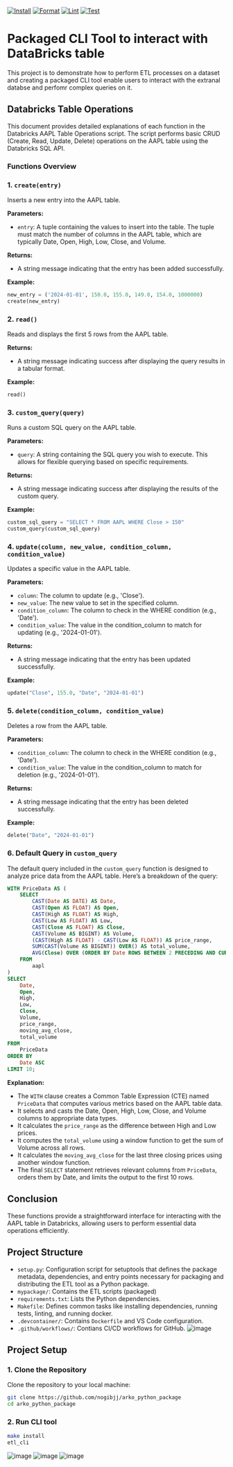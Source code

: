 [![Install](https://github.com/nogibjj/arko_complex_query/actions/workflows/install.yml/badge.svg)](https://github.com/nogibjj/arko_complex_query/actions/workflows/install.yml)
[![Format](https://github.com/nogibjj/arko_complex_query/actions/workflows/format.yml/badge.svg)](https://github.com/nogibjj/arko_complex_query/actions/workflows/format.yml)
[![Lint](https://github.com/nogibjj/arko_complex_query/actions/workflows/lint.yml/badge.svg)](https://github.com/nogibjj/arko_complex_query/actions/workflows/lint.yml)
[![Test](https://github.com/nogibjj/arko_complex_query/actions/workflows/test.yml/badge.svg)](https://github.com/nogibjj/arko_complex_query/actions/workflows/test.yml)

# Packaged CLI Tool to interact with DataBricks table 

This project is to demonstrate how to perform ETL processes on a dataset and creating a packaged CLI tool enable users to interact with the extranal databse and perfomr complex queries on it.


## Databricks Table Operations

This document provides detailed explanations of each function in the Databricks AAPL Table Operations script. The script performs basic CRUD (Create, Read, Update, Delete) operations on the AAPL table using the Databricks SQL API.

### Functions Overview

### 1. `create(entry)`

Inserts a new entry into the AAPL table.

**Parameters:**
- `entry`: A tuple containing the values to insert into the table. The tuple must match the number of columns in the AAPL table, which are typically Date, Open, High, Low, Close, and Volume.

**Returns:**
- A string message indicating that the entry has been added successfully.

**Example:**
```python
new_entry = ('2024-01-01', 150.0, 155.0, 149.0, 154.0, 1000000)
create(new_entry)
```

### 2. `read()`

Reads and displays the first 5 rows from the AAPL table.

**Returns:**
- A string message indicating success after displaying the query results in a tabular format.

**Example:**
```python
read()
```

### 3. `custom_query(query)`

Runs a custom SQL query on the AAPL table.

**Parameters:**
- `query`: A string containing the SQL query you wish to execute. This allows for flexible querying based on specific requirements.

**Returns:**
- A string message indicating success after displaying the results of the custom query.

**Example:**
```python
custom_sql_query = "SELECT * FROM AAPL WHERE Close > 150"
custom_query(custom_sql_query)
```

### 4. `update(column, new_value, condition_column, condition_value)`

Updates a specific value in the AAPL table.

**Parameters:**
- `column`: The column to update (e.g., 'Close').
- `new_value`: The new value to set in the specified column.
- `condition_column`: The column to check in the WHERE condition (e.g., 'Date').
- `condition_value`: The value in the condition_column to match for updating (e.g., '2024-01-01').

**Returns:**
- A string message indicating that the entry has been updated successfully.

**Example:**
```python
update("Close", 155.0, "Date", "2024-01-01")
```

### 5. `delete(condition_column, condition_value)`

Deletes a row from the AAPL table.

**Parameters:**
- `condition_column`: The column to check in the WHERE condition (e.g., 'Date').
- `condition_value`: The value in the condition_column to match for deletion (e.g., '2024-01-01').

**Returns:**
- A string message indicating that the entry has been deleted successfully.

**Example:**
```python
delete("Date", "2024-01-01")
```

### 6. Default Query in `custom_query`

The default query included in the `custom_query` function is designed to analyze price data from the AAPL table. Here’s a breakdown of the query:

```sql
WITH PriceData AS (
    SELECT 
        CAST(Date AS DATE) AS Date,  
        CAST(Open AS FLOAT) AS Open,      
        CAST(High AS FLOAT) AS High,      
        CAST(Low AS FLOAT) AS Low,        
        CAST(Close AS FLOAT) AS Close,    
        CAST(Volume AS BIGINT) AS Volume, 
        (CAST(High AS FLOAT) - CAST(Low AS FLOAT)) AS price_range,  
        SUM(CAST(Volume AS BIGINT)) OVER() AS total_volume,  
        AVG(Close) OVER (ORDER BY Date ROWS BETWEEN 2 PRECEDING AND CURRENT ROW) AS moving_avg_close
    FROM 
        aapl
)
SELECT 
    Date, 
    Open, 
    High, 
    Low, 
    Close, 
    Volume, 
    price_range, 
    moving_avg_close, 
    total_volume
FROM 
    PriceData
ORDER BY 
    Date ASC
LIMIT 10;
```

**Explanation:**
- The `WITH` clause creates a Common Table Expression (CTE) named `PriceData` that computes various metrics based on the AAPL table data.
- It selects and casts the Date, Open, High, Low, Close, and Volume columns to appropriate data types.
- It calculates the `price_range` as the difference between High and Low prices.
- It computes the `total_volume` using a window function to get the sum of Volume across all rows.
- It calculates the `moving_avg_close` for the last three closing prices using another window function.
- The final `SELECT` statement retrieves relevant columns from `PriceData`, orders them by Date, and limits the output to the first 10 rows.

## Conclusion

These functions provide a straightforward interface for interacting with the AAPL table in Databricks, allowing users to perform essential data operations efficiently.




## Project Structure
- `setup.py`:  Configuration script for setuptools that defines the package metadata, dependencies, and entry points necessary for packaging and distributing the ETL tool as a Python package.
- `mypackage/`: Contains the ETL scripts (packaged)
- `requirements.txt`: Lists the Python dependencies.
- `Makefile`: Defines common tasks like installing dependencies, running tests, linting, and running docker.
- `.devcontainer/`: Contains `Dockerfile` and VS Code configuration.
- `.github/workflows/`: Contians CI/CD workflows for GitHub.
![image](https://github.com/user-attachments/assets/86b856c0-d55a-486e-8811-984f8011456e)

## Project Setup
### 1. Clone the Repository

Clone the repository to your local machine:

```bash
git clone https://github.com/nogibjj/arko_python_package
cd arko_python_package
```

### 2. Run CLI tool

```bash
make install
etl_cli
```
![image](https://github.com/user-attachments/assets/7e8c259c-ab48-44c8-855f-cebbc33a651e)
![image](https://github.com/user-attachments/assets/e6e79e9a-adb3-46a4-bcab-416692412c3d)
![image](https://github.com/user-attachments/assets/5bc43730-4143-43e3-b952-6d6bb4e63047)

